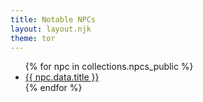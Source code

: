 ```yaml
---
title: Notable NPCs
layout: layout.njk
theme: tor
---
```


<ul>
{% for npc in collections.npcs_public %}
  <li><a href="{{ npc.url }}">{{ npc.data.title }}</a></li>
{% endfor %}
</ul>
